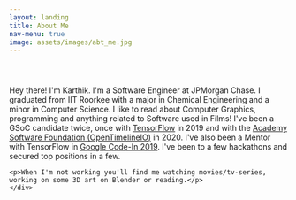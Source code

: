 ```yaml
---
layout: landing
title: About Me
nav-menu: true
image: assets/images/abt_me.jpg
---
```


<!-- Main -->
<div id="main">

<!-- One -->
<section id="one">
	<div class="inner">
		<header class="major">
		</header>
		<p>Hey there! I'm Karthik. I'm a Software Engineer at JPMorgan Chase. I graduated from IIT Roorkee with a major in Chemical Engineering and a minor in Computer Science. I like to read about Computer Graphics, programming and anything related to Software used in Films! I've been a GSoC candidate twice, once with <a href="https://summerofcode.withgoogle.com/archive/2019/projects/4838049433780224/">TensorFlow</a> in 2019 and with the <a href="https://summerofcode.withgoogle.com/projects/#5493236614823936">Academy Software Foundation (OpenTimelineIO)</a> in 2020. I've also been a Mentor with TensorFlow in <a href="https://codein.withgoogle.com/archive/2019/organization/6265089057882112/">Google Code-In 2019</a>. I've been to a few hackathons and secured top positions in a few.</p>

    <p>When I'm not working you'll find me watching movies/tv-series, working on some 3D art on Blender or reading.</p>
	</div>
</section>
